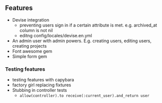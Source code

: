 ## Features
* Devise integration
  * preventing users sign in if a certain attribute is met. e.g. archived_at column is not nil
  * editng config/locales/devise.en.yml
* An admin user with admin powers. E.g. creating users, editing users, creating projects
* Font awesome gem
* Simple form gem  

### Testing features
* testing features with capybara
* factory girl replacing fixtures
* Stubbing in controller tests
  * `allow(controller).to receive(:current_user).and_return user`
